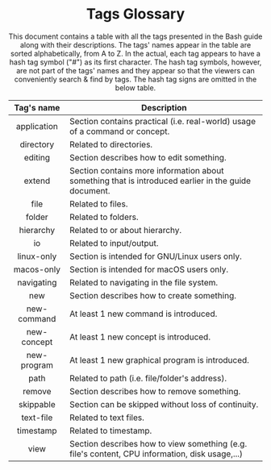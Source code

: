 <h1 align="center">Tags Glossary</h1>

<p align="center">
    This document contains a table with all the tags presented in the Bash guide
    along with their descriptions. The tags' names appear in the table are
    sorted alphabetically, from A to Z. In the actual, each tag appears to have
    a hash tag symbol ("#") as its first character. The hash tag symbols,
    however, are not part of the tags' names and they appear so that the viewers
    can conveniently search & find by tags. The hash tag signs are omitted in
    the below table.
</p>

<!-- Reference alphabet: A B C D E F G H I J K L M N O P Q R S T U V W X Y Z -->

|Tag's name |                                            Description                                            |
|   :---:   |                                                ---                                                |
|application|Section contains practical (i.e. real-world) usage of a command or concept.                        |
| directory |Related to directories.                                                                            |
|  editing  |Section describes how to edit something.                                                           |
|  extend   |Section contains more information about something that is introduced earlier in the guide document.|
|   file    |Related to files.                                                                                  |
|  folder   |Related to folders.                                                                                |
| hierarchy |Related to or about hierarchy.                                                                     |
|    io     |Related to input/output.                                                                           |
|linux-only |Section is intended for GNU/Linux users only.                                                      |
|macos-only |Section is intended for macOS users only.                                                          |
|navigating |Related to navigating in the file system.                                                          |
|    new    |Section describes how to create something.                                                         |
|new-command|At least 1 new command is introduced.                                                              |
|new-concept|At least 1 new concept is introduced.                                                              |
|new-program|At least 1 new graphical program is introduced.                                                    |
|   path    |Related to path (i.e. file/folder's address).                                                      |
|  remove   |Section describes how to remove something.                                                         |
| skippable |Section can be skipped without loss of continuity.                                                 |
| text-file |Related to text files.                                                                             |
| timestamp |Related to timestamp.                                                                              |
|   view    |Section describes how to view something (e.g. file's content, CPU information, disk usage,...)     |
